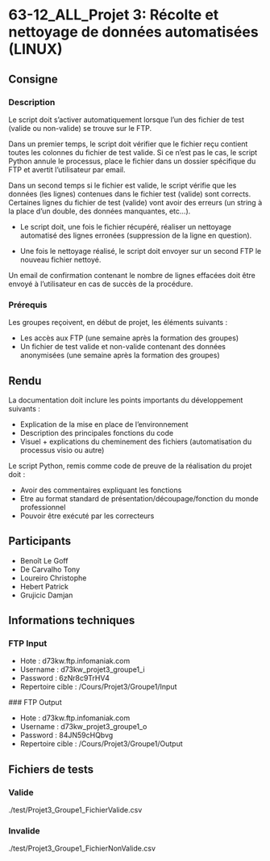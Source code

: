 # 63-12_ALL_Projet 3: Récolte et nettoyage de données automatisées (LINUX)

## Consigne

### Description

Le script doit s’activer automatiquement lorsque l’un des fichier de test (valide ou non-valide) se trouve sur le FTP.

Dans un premier temps, le script doit vérifier que le fichier reçu contient toutes les colonnes du fichier de test valide. Si ce n’est pas le cas, le script Python annule le processus, place le fichier dans un dossier spécifique du FTP et avertit l’utilisateur par email.

Dans un second temps si le fichier est valide, le script vérifie que les données (les lignes) contenues dans le fichier test (valide) sont corrects. Certaines lignes du fichier de test (valide) vont avoir des erreurs (un string à la place d’un double, des données manquantes, etc…).

* Le script doit, une fois le fichier récupéré, réaliser un nettoyage automatisé des lignes erronées (suppression de la ligne en question).

* Une fois le nettoyage réalisé, le script doit envoyer sur un second FTP le nouveau fichier nettoyé.

Un email de confirmation contenant le nombre de lignes effacées doit être envoyé à l’utilisateur en cas de succès de la procédure.

### Prérequis

Les groupes reçoivent, en début de projet, les éléments suivants :

* Les accès aux FTP (une semaine après la formation des groupes)
* Un fichier de test valide et non-valide contenant des données anonymisées (une semaine après la formation des groupes)

## Rendu

La documentation doit inclure les points importants du développement suivants :

* Explication de la mise en place de l’environnement
* Description des principales fonctions du code
* Visuel + explications du cheminement des fichiers (automatisation du processus visio ou autre)

Le script Python, remis comme code de preuve de la réalisation du projet doit :

* Avoir des commentaires expliquant les fonctions
* Etre au format standard de présentation/découpage/fonction du monde professionnel
* Pouvoir être exécuté par les correcteurs
  
## Participants

* Benoît Le Goff
* De Carvalho Tony
* Loureiro Christophe
* Hebert Patrick
* Grujicic Damjan

## Informations techniques

### FTP Input

* Hote : d73kw.ftp.infomaniak.com
* Username : d73kw_projet3_groupe1_i
* Password : 6zNr8c9TrHV4
* Repertoire cible : /Cours/Projet3/Groupe1/Input

### FTP Output

* Hote : d73kw.ftp.infomaniak.com
* Username : d73kw_projet3_groupe1_o
* Password : 84JN59cHQbvg
* Repertoire cible : /Cours/Projet3/Groupe1/Output
  
## Fichiers de tests

### Valide

./test/Projet3_Groupe1_FichierValide.csv

### Invalide

./test/Projet3_Groupe1_FichierNonValide.csv
